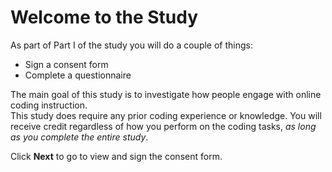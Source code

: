 # Welcome to the Study 

As part of Part I of the study you will do a couple of things: 

* Sign a consent form 
* Complete a questionnaire 

The main goal of this study is to investigate how people engage with online coding instruction.  
This study does require any prior coding experience or knowledge. 
You will receive credit regardless of how you perform on the coding tasks, *as long as you complete the entire study*. 

Click **Next** to go to view and sign the consent form. 
